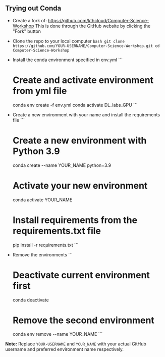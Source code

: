 ## Trying out Conda 

* Create a fork of: https://github.com/kthcloud/Computer-Science-Workshop 
  This is done through the GitHub website by clicking the "Fork" button 

* Clone the repo to your local computer  ```bash
  git clone https://github.com/YOUR-USERNAME/Computer-Science-Workshop.git
  cd Computer-Science-Workshop  ```

* Install the conda environment specified in env.yml  ```
  # Create and activate environment from yml file
  conda env create -f env.yml
  conda activate DL_labs_GPU ```

* Create a new environment with your name and install the requirements file  ```
  # Create a new environment with Python 3.9
  conda create --name YOUR_NAME python=3.9
  
  # Activate your new environment
  conda activate YOUR_NAME
  
  # Install requirements from the requirements.txt file
  pip install -r requirements.txt  ```

* Remove the environments  ```
  # Deactivate current environment first
  conda deactivate
  
  # Remove the second environment
  conda env remove --name YOUR_NAME  ```

**Note:** Replace `YOUR-USERNAME` and `YOUR_NAME` with your actual GitHub username and preferred environment name respectively.
